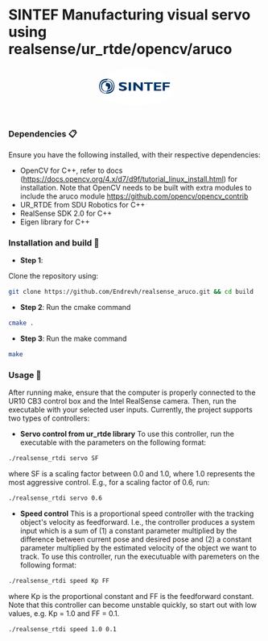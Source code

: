 # SINTEF Manufacturing visual servo using realsense/ur_rtde/opencv/aruco

<div align="center">
    <img src="./logo.png" alt="SINTEF-logo" width="30%"  style="border-radius: 50%; padding-bottom: 20px"/>
</div>

### Dependencies 📋
Ensure you have the following installed, with their respective dependencies:
- OpenCV for C++, refer to docs (https://docs.opencv.org/4.x/d7/d9f/tutorial_linux_install.html) for installation. Note that OpenCV needs to be built with extra modules to include the aruco module https://github.com/opencv/opencv_contrib
- UR_RTDE from SDU Robotics for C++
- RealSense SDK 2.0 for C++
- Eigen library for C++

### Installation and build 💽

- **Step 1**: 

Clone the repository using:

```bash
git clone https://github.com/Endrevh/realsense_aruco.git && cd build
  ```

- **Step 2**:
Run the cmake command
```bash
cmake .
```

- **Step 3**:
Run the make command
```bash
make
```

### Usage 🚀

After running make, ensure that the computer is properly connected to the UR10 CB3 control box and the Intel RealSense camera.
Then, run the executable with your selected user inputs. Currently, the project supports two types of controllers:

- **Servo control from ur_rtde library**
To use this controller, run the executable with the parameters on the following format:
```bash
./realsense_rtdi servo SF
```
where SF is a scaling factor between 0.0 and 1.0, where 1.0 represents the most aggressive control. E.g., for a scaling factor of 0.6, run:
```bash
./realsense_rtdi servo 0.6
```

- **Speed control**
This is a proportional speed controller with the tracking object's velocity as feedforward. I.e., the controller produces a system input which is a sum of (1) a constant parameter multiplied by the difference between current pose and desired pose and (2) a constant parameter multiplied by the estimated velocity of the object we want to track. To use this controller, run the executuable with paremeters on the following format:
```bash
./realsense_rtdi speed Kp FF
```
where Kp is the proportional constant and FF is the feedforward constant. Note that this controller can become unstable quickly, so start out with low values, e.g. Kp = 1.0 and FF = 0.1.
```bash
./realsense_rtdi speed 1.0 0.1
```








